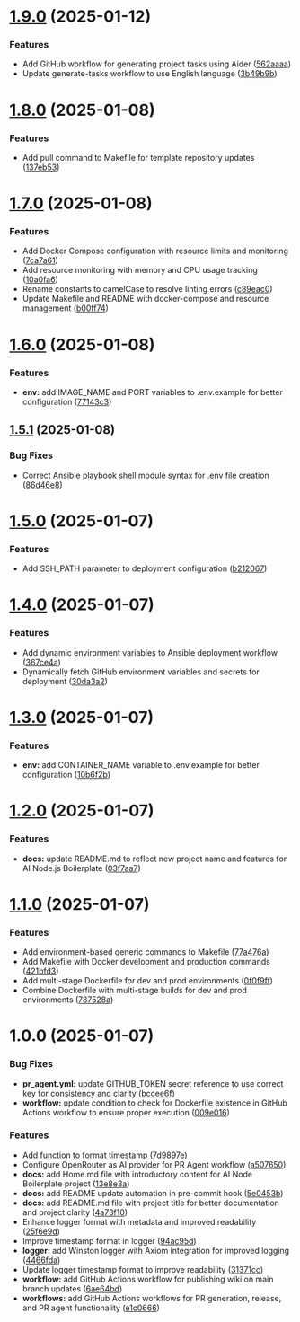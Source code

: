 # [1.9.0](https://github.com/javeoff/ai-node-boilerplate/compare/v1.8.0...v1.9.0) (2025-01-12)


### Features

* Add GitHub workflow for generating project tasks using Aider ([562aaaa](https://github.com/javeoff/ai-node-boilerplate/commit/562aaaa1532eee4e09038d5109dca0ebca0e84b2))
* Update generate-tasks workflow to use English language ([3b49b9b](https://github.com/javeoff/ai-node-boilerplate/commit/3b49b9b5fbd6cb386d6c83db379ffbefcbf617e6))

# [1.8.0](https://github.com/javeoff/ai-node-boilerplate/compare/v1.7.0...v1.8.0) (2025-01-08)


### Features

* Add pull command to Makefile for template repository updates ([137eb53](https://github.com/javeoff/ai-node-boilerplate/commit/137eb53cbc1dbb5db0c165386765bb9b0b4414d0))

# [1.7.0](https://github.com/javeoff/ai-node-boilerplate/compare/v1.6.0...v1.7.0) (2025-01-08)


### Features

* Add Docker Compose configuration with resource limits and monitoring ([7ca7a61](https://github.com/javeoff/ai-node-boilerplate/commit/7ca7a615a6dedf32dd864e380ebad7112c867619))
* Add resource monitoring with memory and CPU usage tracking ([10a0fa6](https://github.com/javeoff/ai-node-boilerplate/commit/10a0fa684a794aef7f6851eb59b23160a8526a2c))
* Rename constants to camelCase to resolve linting errors ([c89eac0](https://github.com/javeoff/ai-node-boilerplate/commit/c89eac076579dedc2e028bbb7fdde187cbb36a8c))
* Update Makefile and README with docker-compose and resource management ([b00ff74](https://github.com/javeoff/ai-node-boilerplate/commit/b00ff74d33c06c8490f578551eb9031497c1af55))

# [1.6.0](https://github.com/javeoff/ai-node-boilerplate/compare/v1.5.1...v1.6.0) (2025-01-08)


### Features

* **env:** add IMAGE_NAME and PORT variables to .env.example for better configuration ([77143c3](https://github.com/javeoff/ai-node-boilerplate/commit/77143c3d2afe973eb66e614787d16fda24e9ab02))

## [1.5.1](https://github.com/javeoff/ai-node-boilerplate/compare/v1.5.0...v1.5.1) (2025-01-08)


### Bug Fixes

* Correct Ansible playbook shell module syntax for .env file creation ([86d46e8](https://github.com/javeoff/ai-node-boilerplate/commit/86d46e88b7fd6c8308e936fba6c54a265f408362))

# [1.5.0](https://github.com/javeoff/ai-node-boilerplate/compare/v1.4.0...v1.5.0) (2025-01-07)


### Features

* Add SSH_PATH parameter to deployment configuration ([b212067](https://github.com/javeoff/ai-node-boilerplate/commit/b2120672e93b4b294f7804365f80a24db2ad4141))

# [1.4.0](https://github.com/javeoff/ai-node-boilerplate/compare/v1.3.0...v1.4.0) (2025-01-07)


### Features

* Add dynamic environment variables to Ansible deployment workflow ([367ce4a](https://github.com/javeoff/ai-node-boilerplate/commit/367ce4ab37493c9b9e571313e6c664d8810f1127))
* Dynamically fetch GitHub environment variables and secrets for deployment ([30da3a2](https://github.com/javeoff/ai-node-boilerplate/commit/30da3a2a1dda985c72ae28506b32160be5c5d054))

# [1.3.0](https://github.com/javeoff/ai-node-boilerplate/compare/v1.2.0...v1.3.0) (2025-01-07)


### Features

* **env:** add CONTAINER_NAME variable to .env.example for better configuration ([10b6f2b](https://github.com/javeoff/ai-node-boilerplate/commit/10b6f2b5c8cd2d6d2c49d8a72e755536a6f03ec1))

# [1.2.0](https://github.com/javeoff/ai-node-boilerplate/compare/v1.1.0...v1.2.0) (2025-01-07)


### Features

* **docs:** update README.md to reflect new project name and features for AI Node.js Boilerplate ([03f7aa7](https://github.com/javeoff/ai-node-boilerplate/commit/03f7aa710b082e728632c16cf3be1c2bd2351263))

# [1.1.0](https://github.com/javeoff/ai-node-boilerplate/compare/v1.0.0...v1.1.0) (2025-01-07)


### Features

* Add environment-based generic commands to Makefile ([77a476a](https://github.com/javeoff/ai-node-boilerplate/commit/77a476aa1462c6c8c56b1c0c3a4d6d28526e2599))
* Add Makefile with Docker development and production commands ([421bfd3](https://github.com/javeoff/ai-node-boilerplate/commit/421bfd3d46e205ffdf9a5ceac998cdacc30b2181))
* Add multi-stage Dockerfile for dev and prod environments ([0f0f9ff](https://github.com/javeoff/ai-node-boilerplate/commit/0f0f9ffcdf1ec7805ae4348f444a64be404047a0))
* Combine Dockerfile with multi-stage builds for dev and prod environments ([787528a](https://github.com/javeoff/ai-node-boilerplate/commit/787528a327c17576d1aba452ad46b3512086fcd4))

# 1.0.0 (2025-01-07)


### Bug Fixes

* **pr_agent.yml:** update GITHUB_TOKEN secret reference to use correct key for consistency and clarity ([bccee6f](https://github.com/javeoff/ai-node-boilerplate/commit/bccee6f1475ae0946e11065729c4bd9dbb25c7bc))
* **workflow:** update condition to check for Dockerfile existence in GitHub Actions workflow to ensure proper execution ([009e016](https://github.com/javeoff/ai-node-boilerplate/commit/009e0167108643354eeb194d7575d416dae30bdb))


### Features

* Add function to format timestamp ([7d9897e](https://github.com/javeoff/ai-node-boilerplate/commit/7d9897eac30ccf4e1eec878a66df8747e8129607))
* Configure OpenRouter as AI provider for PR Agent workflow ([a507650](https://github.com/javeoff/ai-node-boilerplate/commit/a5076507b9c84f5b0b286bf4edb105a1542e0193))
* **docs:** add Home.md file with introductory content for AI Node Boilerplate project ([13e8e3a](https://github.com/javeoff/ai-node-boilerplate/commit/13e8e3a5f43ee8f33fe528e010eacd058ebdf5c5))
* **docs:** add README update automation in pre-commit hook ([5e0453b](https://github.com/javeoff/ai-node-boilerplate/commit/5e0453bf37d2798a084380bf530fa9406a84d567))
* **docs:** add README.md file with project title for better documentation and project clarity ([4a73f10](https://github.com/javeoff/ai-node-boilerplate/commit/4a73f10bdd09174201fcea77e7359eac212f9134))
* Enhance logger format with metadata and improved readability ([25f6e9d](https://github.com/javeoff/ai-node-boilerplate/commit/25f6e9d95308effec80370d06f2a9c8f49700a2e))
* Improve timestamp format in logger ([94ac95d](https://github.com/javeoff/ai-node-boilerplate/commit/94ac95dec0fc55f26d54fe2c1149dcc534736e32))
* **logger:** add Winston logger with Axiom integration for improved logging ([4466fda](https://github.com/javeoff/ai-node-boilerplate/commit/4466fda6ab0cf302ad2bf872bc26369c834ca425))
* Update logger timestamp format to improve readability ([31371cc](https://github.com/javeoff/ai-node-boilerplate/commit/31371cca88e9eb776ab0e36f777ac6fe86d1d5ee))
* **workflow:** add GitHub Actions workflow for publishing wiki on main branch updates ([6ae64bd](https://github.com/javeoff/ai-node-boilerplate/commit/6ae64bdceaa6bc6d899567d4affdbc9b6badb310))
* **workflows:** add GitHub Actions workflows for PR generation, release, and PR agent functionality ([e1c0666](https://github.com/javeoff/ai-node-boilerplate/commit/e1c0666f0e359f11b458e9504cc180fb0300b06a))
